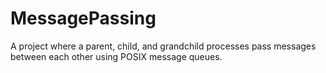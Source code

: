 # MessagePassing
A project where a parent, child, and grandchild processes pass messages between each other using POSIX message queues.
